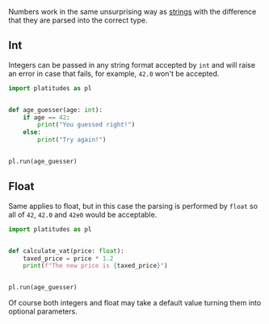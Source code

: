 Numbers work in the same unsurprising way as [strings](types/str.md) with the
difference that they are parsed into the correct type.

## Int

Integers can be passed in any string format accepted by `int` and will raise an
error in case that fails, for example, `42.0` won't be accepted.

```python
import platitudes as pl


def age_guesser(age: int):
    if age == 42:
        print("You guessed right!")
    else:
        print("Try again!")


pl.run(age_guesser)
```



## Float

Same applies to float, but in this case the parsing is performed by `float`  so
all of `42`, `42.0` and `42e0` would be acceptable.

```python
import platitudes as pl


def calculate_vat(price: float):
    taxed_price = price * 1.2
    print(f"The new price is {taxed_price}")


pl.run(age_guesser)
```


Of course both integers and float may take a default value turning them into
optional parameters.

